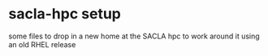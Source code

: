 # sacla-hpc setup
some files to drop in a new home at the SACLA hpc to work around it using an old RHEL release

